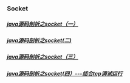 ### Socket
##### [java源码剖析之socket（一）][1]
##### [java源码剖析之socket(二)][2]
##### [java源码剖析之socket（三）][3]
##### [java源码剖析之socket(四）---结合tcp调试运行][4]
[1]: https://blog.csdn.net/qq_36285943/article/details/79923002
[2]: https://blog.csdn.net/qq_36285943/article/details/79927897
[3]: https://blog.csdn.net/qq_36285943/article/details/79930897
[4]: https://blog.csdn.net/qq_36285943/article/details/79931422

